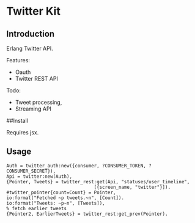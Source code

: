 # Twitter Kit

## Introduction

Erlang Twitter API.

Features:
 - Oauth
 - Twitter REST API

Todo:
 - Tweet processing,
 - Streaming API

##Install 

Requires jsx.


## Usage

    Auth = twitter_auth:new({consumer, ?CONSUMER_TOKEN, ?CONSUMER_SECRET}),
    Api = twitter:new(Auth),
    {Pointer, Tweets} = twitter_rest:get(Api, "statuses/user_timeline",
                                    [{screen_name, "twitter"}]).
    #twitter_pointer{count=Count} = Pointer,
    io:format("Fetched ~p tweets.~n", [Count]).
    io:format("Tweets: ~p~n", [Tweets]),
    % fetch earlier tweets
    {Pointer2, EarlierTweets} = twitter_rest:get_prev(Pointer).


